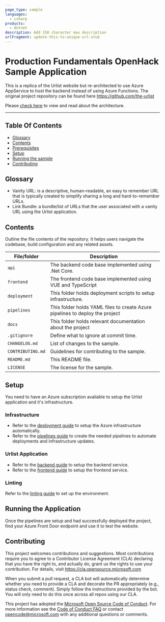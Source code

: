 ```yaml
---
page_type: sample
languages:
  - csharp
products:
  - dotnet
description: Add 150 character max description
urlFragment: update-this-to-unique-url-stub
---
```

# Production Fundamentals OpenHack Sample Application

This is a replica of the Urlist website but re-architected to use Azure AppService to host the backend instead of using Azure Functions. The original project repository can be found here <https://github.com/the-urlist>

Please [check here](docs/Infrastructure.md) to view and read about the architecture.

---

## Table Of Contents

<!-- toc -->
- [Glossary](#glossary)
- [Contents](#contents)
- [Prerequisites](#prerequisites)
- [Setup](#setup)
- [Running the sample](#running-the-sample)
- [Contributing](#contributing)

<!-- tocstop -->

## Glossary

- Vanity URL: is a descriptive, human-readable, an easy to remember URL that is typically created to simplify sharing a long and hard-to-remember URLs.
- Link Bundle: a bundle/list of URLs that the user associated with a vanity URL using the Urlist application.

## Contents

Outline the file contents of the repository. It helps users navigate the codebase, build configuration and any related assets.

| File/folder       | Description                                |
|-------------------|--------------------------------------------|
| `api`             | The backend code base implemented using .Net Core. |
| `frontend`        | The frontend code base implemented using VUE and TypeScript |
| `deployment`      | This folder holds deployment scripts to setup infrastructure. |
| `pipelines`       | This folder holds YAML files to create Azure pipelines to deploy the project |
| `docs`            | This folder holds relevant documentation about the project |
| `.gitignore`      | Define what to ignore at commit time.      |
| `CHANGELOG.md`    | List of changes to the sample.             |
| `CONTRIBUTING.md` | Guidelines for contributing to the sample. |
| `README.md`       | This README file.                          |
| `LICENSE`         | The license for the sample.                |

## Setup

You need to have an Azure subscription available to setup the Urlist application and it's infrastructure.

### Infrastructure

- Refer to the [deployment guide](deployment/README.md) to setup the Azure infrastructure automatically.
- Refer to the [pipelines guide](pipelines/README.md) to create the needed pipelines to automate deployments and infrastructure updates.

### Urlist Application

- Refer to the [backend guide](api/README.md) to setup the backend service.
- Refer to the [frontend guide](frontend/README.md/) to setup the frontend service.

### Linting

Refer to the [linting guide](./LINTING.md) to set up the environment.

## Running the Application

Once the pipelines are setup and had successfully deployed the project, find your Azure Front Door endpoint and use it to test the website.

## Contributing

This project welcomes contributions and suggestions.  Most contributions require you to agree to a
Contributor License Agreement (CLA) declaring that you have the right to, and actually do, grant us
the rights to use your contribution. For details, visit <https://cla.opensource.microsoft.com>

When you submit a pull request, a CLA bot will automatically determine whether you need to provide
a CLA and decorate the PR appropriately (e.g., status check, comment). Simply follow the instructions
provided by the bot. You will only need to do this once across all repos using our CLA.

This project has adopted the [Microsoft Open Source Code of Conduct](https://opensource.microsoft.com/codeofconduct/).
For more information see the [Code of Conduct FAQ](https://opensource.microsoft.com/codeofconduct/faq/) or
contact [opencode@microsoft.com](mailto:opencode@microsoft.com) with any additional questions or comments.
